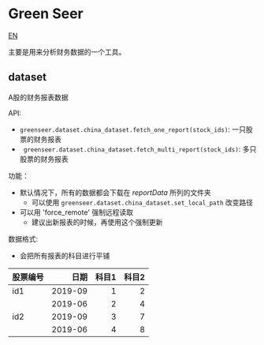# Green Seer

[EN](README_en.md)

主要是用来分析财务数据的一个工具。

## dataset

A股的财务报表数据

API:

- `greenseer.dataset.china_dataset.fetch_one_report(stock_ids)`: 一只股票的财务报表
- ` greenseer.dataset.china_dataset.fetch_multi_report(stock_ids)`: 多只股票的财务报表

功能：

- 默认情况下，所有的数据都会下载在 *reportData* 所列的文件夹
    - 可以使用 `greenseer.dataset.china_dataset.set_local_path` 改变路径
- 可以用 'force_remote' 强制远程读取
    - 建议出新报表的时候，再使用这个强制更新

数据格式:

- 会把所有报表的科目进行平铺

| 股票编号 | 日期 | 科目1 |  科目2|
| :-----| ----:    | ----:   | ----:    |
| id1   | 2019-09  |   1     |   2      |
|       | 2019-06  | 2       |   4      |
| id2   | 2019-09  | 3       |   7      |
|       | 2019-06  | 4       |   8      | 